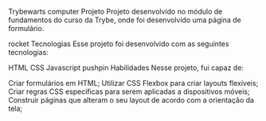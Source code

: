 Trybewarts
computer Projeto
Projeto desenvolvido no módulo de fundamentos do curso da Trybe, onde foi desenvolvido uma página de formulário.

rocket Tecnologias
Esse projeto foi desenvolvido com as seguintes tecnologias:

HTML
CSS
Javascript
pushpin Habilidades
Nesse projeto, fui capaz de:

Criar formulários em HTML;
Utilizar CSS Flexbox para criar layouts flexíveis;
Criar regras CSS específicas para serem aplicadas a dispositivos móveis;
Construir páginas que alteram o seu layout de acordo com a orientação da tela;
